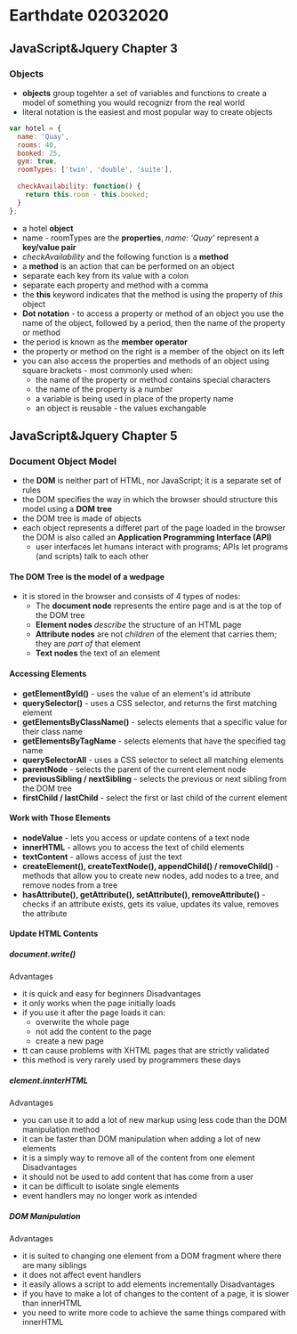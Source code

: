 # Earthdate 02032020

## JavaScript&Jquery Chapter 3

### Objects

* **objects** group togehter a set of variables and functions to create a model of something you would recognizr from the real world  
* literal notation is the easiest and most popular way to create objects  

```javascript
var hotel = {
  name: 'Quay',
  rooms: 40,
  booked: 25,
  gym: true,
  roomTypes: ['twin', 'double', 'suite'],
  
  checkAvailability: function() {
    return this.room - this.booked;
  }
};
```

* a hotel **object**  
* name - roomTypes are the **properties**, *name: 'Quay'* represent a **key/value pair**  
* *checkAvailability* and the following function is a **method**  
* a **method** is an action that can be performed on an object
* separate each key from its value with a colon  
* separate each property and method with a comma  
* the **this** keyword indicates that the method is using the property of *this* object  
* **Dot notation** - to access a property or method of an object you use the name of the object, followed by a period, then the name of the property or method  
* the period is known as the **member operator**  
* the property or method on the right is a member of the object on its left  
* you can also access the properties and methods of an object using square brackets - most commonly used when:  
  * the name of the property or method contains special characters  
  * the name of the property is a number  
  * a variable is being used in place of the property name  
  * an object is reusable - the values exchangable  

## JavaScript&Jquery Chapter 5

### Document Object Model

* the **DOM** is neither part of HTML, nor JavaScript; it is a separate set of rules  
* the DOM specifies the way in which the browser should structure this model using a **DOM tree**  
* the DOM tree is made of objects  
* each object represents a differet part of the page loaded in the browser  
the DOM is also called an **Application Programming Interface (API)**  
  * user interfaces let humans interact with programs; APIs let programs (and scripts) talk to each other  

#### The DOM Tree is the model of a wedpage

* it is stored in the browser and consists of 4 types of nodes:  
  * The **document node** represents the entire page and is at the top of the DOM tree
  * **Element nodes** *describe* the structure of an HTML page  
  * **Attribute nodes** are not *children* of the element that carries them; they are *part of* that element
  * **Text nodes** the text of an element

#### Accessing Elements

* **getElementById()** - uses the value of an element's id attribute
* **querySelector()** - uses a CSS selector, and returns the first matching element  
* **getElementsByClassName()** - selects elements that a specific value for their class name  
* **getElementsByTagName** - selects elements that have the specified tag name  
* **querySelectorAll** - uses a CSS selector to select all matching elements
* **parentNode** - selects the parent of the current element node
* **previousSibling / nextSibling** - selects the previous or next sibling from the DOM tree  
* **firstChild / lastChild** - select the first or last child of the current element  

#### Work with Those Elements

* **nodeValue** - lets you access or update contens of a text node
* **innerHTML** - allows you to access the text of child elements
* **textContent** - allows access of just the text
* **createElement(), createTextNode(), appendChild() / removeChild()** - methods that allow you to create new nodes, add nodes to a tree, and remove nodes from a tree  
* **hasAttribute(), getAttribute(), setAttribute(), removeAttribute()** - checks if an attribute exists, gets its value, updates its value, removes the attribute

#### Update HTML Contents

##### document.write()
Advantages  
* it is quick and easy for beginners 
Disadvantages  
* it only works when the page initially loads
* if you use it after the page loads it can:  
  * overwrite the whole page  
  * not add the content to the page  
  * create a new page
* tt can cause problems with XHTML pages that are strictly validated
* this method is very rarely used by programmers these days

##### element.innterHTML
Advantages  
* you can use it to add a lot of new markup using less code than the DOM manipulation method
* it can be faster than DOM manipulation when adding a lot of new elements
* it is a simply way to remove all of the content from one element
Disadvantages  
* it should not be used to add content that has come from a user
* it can be difficult to isolate single elements
* event handlers may no longer work as intended

##### DOM Manipulation
Advantages  
* it is suited to changing one element from a DOM fragment where there are many siblings
* it does not affect event handlers
* it easily allows a script to add elements incrementally
Disadvantages
* if you have to make a lot of changes to the content of a page, it is slower than innerHTML
* you need to write more code to achieve the same things compared with innerHTML